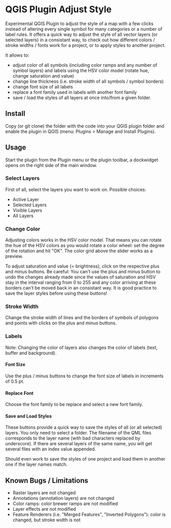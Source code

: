# QGIS Plugin Adjust Style
Experimental QGIS Plugin to adjust the style of a map with a few clicks instead of altering every single symbol for many categories or a number of label rules. It offers a quick way to adjust the style of all vector layers (or selected layers) in a consistant way, to check out how different colors / stroke widths / fonts work for a project, or to apply styles to another project. 

It allows to: 
- adjust color of all symbols (including color ramps and any number of symbol layers) and labels using the HSV color model (rotate hue, change saturation and value)
- change line thickness (i.e. stroke width of all symbols / symbol borders)
- change font size of all labels
- replace a font family used in labels with another font family
- save / load the styles of all layers at once into/from a given folder.


## Install
Copy (or git clone) the folder with the code into your QGIS plugin folder and enable the plugin in QGIS (menu: Plugins > Manage and Install Plugins).

## Usage
Start the plugin from the Plugin menu or the plugin toolbar, a dockwidget opens on the right side of the main window.

### Select Layers
First of all, select the layers you want to work on. Possible choices:
- Active Layer
- Selected Layers
- Visible Layers
- All Layers

### Change Color
Adjusting colors works in the HSV color model. That means you can rotate the hue of the HSV colors as you would rotate a color wheel: set the degree of the rotation and hit "OK". The color grid above the slider works as a preview.

To adjust saturation and value (= brightness), click on the respective plus and minus buttons. Be careful: You can't use the plus and minus button to undo the changes already made since the values of saturation and HSV stay in the interval ranging from 0 to 255 and any color arriving at these borders can't be moved back in an consistant way. It is good practice to save the layer styles before using these buttons!

### Stroke Width
Change the stroke width of lines and the borders of symbols of polygons and points with clicks on the plus and minus buttons.

### Labels
Note: Changing the color of layers also changes the color of labels (text, buffer and background).

#### Font Size
Use the plus / minus buttons to change the font size of labels in increments of 0.5 pt.

#### Replace Font
Choose the font family to be replace and select a new font family.

#### Save and Load Styles
These buttons provide a quick way to save the styles of all (or all selected) layers. You only need to select a folder. The filename of the QML files corresponds to the layer name (with bad characters replaced by underscore). If there are several layers of the same name, you will get several files with an index value appended. 

Should even work to save the styles of one project and load them in another one if the layer names match. 

## Known Bugs / Limitations
- Raster layers are not changed
- Annotations (annotation layers) are not changed
- Color ramps: color brewer ramps are not modified 
- Layer effects are not modified 
- Feature Renderers (i.e. "Merged Features", "Inverted Polygons"): color is changed, but stroke width is not 